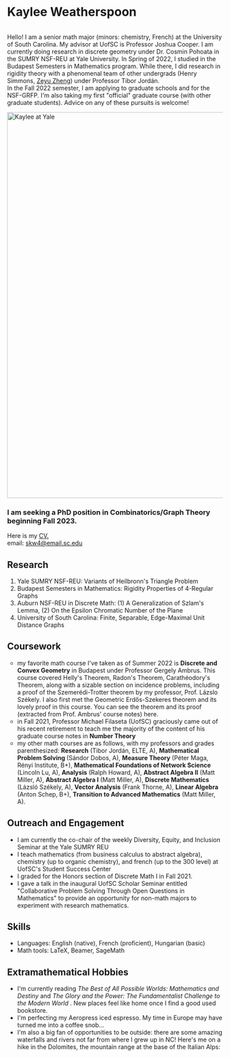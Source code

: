 # Kaylee Weatherspoon



<div class="column"> 
  <p>Hello! I am a senior math major (minors: chemistry, French) at the University of South Carolina. My advisor at UofSC is Professor Joshua Cooper. I am currently doing research in discrete geometry under Dr. Cosmin Pohoata in the SUMRY NSF-REU at Yale University. In Spring of 2022, I studied in the Budapest Semesters in Mathematics program. While there, I did research in rigidity theory with a phenomenal team of other undergrads (Henry Simmons, <a href="https://zeyu-zheng.github.io/"> Zeyu Zheng</a>) under Professor Tibor Jordán.
    <br>
 In the Fall 2022 semester, I am applying to graduate schools and for the NSF-GRFP. I'm also taking my first "official" graduate course (with other graduate students). Advice on any of these pursuits is welcome!
   </p>
  
<div class="row">
   <div class="col-xs-12 col-md-5 col-sm-5">
      <img title="Kaylee at Yale" style="width:900px" alt="Kaylee at Yale"
             src="./assets/MIT_pic.jpg">
            </div> 
            

### I am seeking a PhD position in Combinatorics/Graph Theory beginning Fall 2023. 
Here is my <a href=""> CV.</a>
  <br>
email: skw4@email.sc.edu
    
  ## Research
  
  <ol type="1">
    <li> Yale SUMRY NSF-REU: Variants of Heilbronn's Triangle Problem </li>
    <li> Budapest Semesters in Mathematics: Rigidity Properties of 4-Regular Graphs </li>
    <li> Auburn NSF-REU in Discrete Math: (1) A Generalization of Szlam's Lemma, (2) On the Epsilon Chromatic Number of the Plane </li>
    <li> University of South Carolina: Finite, Separable, Edge-Maximal Unit Distance Graphs </li>
  </ol>
    
 ## Coursework

  <ul type="circle">
    <li>my favorite math course I've taken as of Summer 2022 is <b>Discrete and Convex Geometry</b> in Budapest under Professor Gergely Ambrus. This course covered Helly's Theorem, Radon's Theorem, Carathéodory's Theorem, along with a sizable section on incidence problems, including a proof of the Szemerédi-Trotter theorem by my professor, Prof. Lázslo Székely. I also first met the Geometric Erdős-Szekeres theorem and its lovely proof in this course. You can see the theorem and its proof (extracted from Prof. Ambrus' course notes) here. 
    </li>
    <li>in Fall 2021, Professor Michael Filaseta (UofSC) graciously came out of his recent retirement to teach me the majority of the content of his graduate course notes in <b>Number Theory</b>  </li>
    <li>my other math courses are as follows, with my professors and grades parenthesized: <b>Research</b> (Tibor Jordán, ELTE, A), <b>Mathematical Problem Solving </b> (Sándor Dobos, A), <b>Measure Theory</b> (Péter Maga, Rényi Institute, B+), <b>Mathematical Foundations of Network Science</b> (Lincoln Lu, A),  <b>Analysis</b> (Ralph Howard, A), <b>Abstract Algebra II</b> (Matt Miller, A), <b>Abstract Algebra I</b> (Matt Miller, A), <b>Discrete Mathematics</b> (Lázsló Székely, A), <b>Vector Analysis</b> (Frank Thorne, A), <b>Linear Algebra</b> (Anton Schep, B+), <b>Transition to Advanced Mathematics</b> (Matt Miller, A).   </li>
</ul>
    
  ## Outreach and Engagement
  <ul type="cirlce">
  <li>I am currently the co-chair of the weekly Diversity, Equity, and Inclusion Seminar at the Yale SUMRY REU
  </li>
  <li> I teach mathematics (from business calculus to abstract algebra), chemistry (up to organic chemistry), and french (up to the 300 level) at UofSC's Student Success Center
  </li> 
    <li>I graded for the Honors section of Discrete Math I in Fall 2021. </li> 
  <li>I gave a talk in the inaugural UofSC Scholar Seminar entitled "Collaborative Problem Solving Through Open Questions in Mathematics" to provide an opportunity for non-math majors to experiment with research mathematics. </li> 
  </ul>
  
  ## Skills
 
  <ul type="cirlce">
  <li> Languages: English (native), French (proficient), Hungarian (basic) </li>
  <li> Math tools: LaTeX, Beamer, SageMath </li> 
  </ul>
  
  ## Extramathematical Hobbies
   <ul type="cirlce">
  <li>I'm currently reading <i> The Best of All Possible Worlds: Mathematics and Destiny </i> and <i> The Glory and the Power: The Fundamentalist Challenge to the Modern World </i>. New places feel like home once I find a good used bookstore.
  </li>
  <li> I'm perfecting my Aeropress iced espresso. My time in Europe may have turned me into a coffee snob...
  </li>
  <li> I'm also a big fan of opportunities to be outside: there are some amazing waterfalls and rivers not far from where I grew up in NC! Here's me on a hike in the Dolomites, the mountain range at the base of the Italian Alps:
 </li> 
  </ul>

 
 

